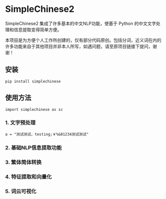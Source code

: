 # SimpleChinese2

SimpleChinese2 集成了许多基本的中文NLP功能，使基于 Python 的中文文字处理和信息提取变得简单方便。

本项目是为方便个人工作所创建的，仅有部分代码原创。包括分词，近义词在内的许多功能来自于其他项目并非本人所写，如遇问题，请至原项目链接下提问，谢谢！

## 安装

```
pip install simplechinese
```

## 使用方法

```
import simplechinese as sc
```

### 1. 文字预处理

```
a = "测试测试，testing;￥%&01234测试测试"
```

### 2. 基础NLP信息提取功能

### 3. 繁体简体转换

### 4. 特征提取和向量化

### 5. 词云可视化
